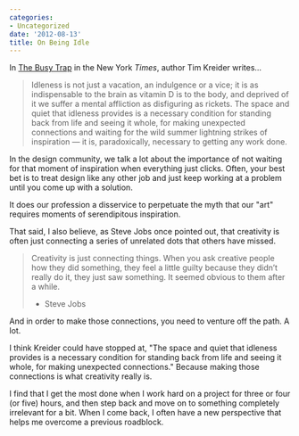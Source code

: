 ```yaml
---
categories:
- Uncategorized
date: '2012-08-13'
title: On Being Idle
---
```


In <a href="http://opinionator.blogs.nytimes.com/2012/06/30/the-busy-trap/">The Busy Trap</a> in the New York <em>Times</em>, author Tim Kreider writes...

<blockquote>Idleness is not just a vacation, an indulgence or a vice; it is as indispensable to the brain as vitamin D is to the body, and deprived of it we suffer a mental affliction as disfiguring as rickets. The space and quiet that idleness provides is a necessary condition for standing back from life and seeing it whole, for making unexpected connections and waiting for the wild summer lightning strikes of inspiration — it is, paradoxically, necessary to getting any work done.</blockquote>

In the design community, we talk a lot about the importance of not waiting for that moment of inspiration when everything just clicks. Often, your best bet is to treat design like any other job and just keep working at a problem until you come up with a solution.

It does our profession a disservice to perpetuate the myth that our "art" requires moments of serendipitous inspiration.
<!--more-->
That said, I also believe, as Steve Jobs once pointed out, that creativity is often just connecting a series of unrelated dots that others have missed.

<blockquote>Creativity is just connecting things. When you ask creative people how they did something, they feel a little guilty because they didn’t really do it, they just saw something. It seemed obvious to them after a while.

- Steve Jobs</blockquote>

And in order to make those connections, you need to venture off the path. A lot.

I think Kreider could have stopped at, "The space and quiet that idleness provides is a necessary condition for standing back from life and seeing it whole, for making unexpected connections." Because making those connections is what creativity really is.

I find that I get the most done when I work hard on a project for three or four (or five) hours, and then step back and move on to something completely irrelevant for a bit. When I come back, I often have a new perspective that helps me overcome a previous roadblock.